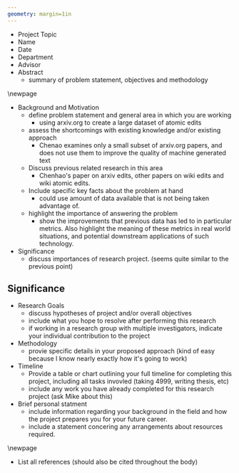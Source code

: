 ```yaml
---
geometry: margin=1in
---
```


<!-- Title Page -->
- Project Topic
- Name
- Date
- Department
- Advisor
- Abstract
  - summary of problem statement, objectives and methodology

\newpage
<!-- Body -->
<!-- 6 page maximum -->
<!-- Figures can be embedded or on single page at the end (included in 6 page max.) -->
- Background and Motivation
  - define problem statement and general area in which you are working
    - using arxiv.org to create a large dataset of atomic edits
  - assess the shortcomings with existing knowledge and/or existing approach
    - Chenao examines only a small subset of arxiv.org papers, and does not use them to improve the quality of machine generated text
  - Discuss previous related research in this area
    - Chenhao's paper on arxiv edits, other papers on wiki edits and wiki atomic edits.
  - Include specific key facts about the problem at hand
    - could use amount of data available that is not being taken advantage of.
  - highlight the importance of answering the problem
    - show the improvements that previous data has led to in particular metrics. Also highlight the meaning of these metrics in real world situations, and potential downstream applications of such technology.
- Significance
  - discuss importances of research project. (seems quite similar to the previous point)

## Significance




- Research Goals
  - discuss hypotheses of project and/or overall objectives
  - include what you hope to resolve after performing this research
  - if working in a research group with multiple investigators, indicate your individual contribution to the project
- Methodology
  - provie specific details in your proposed approach (kind of easy because I know nearly exactly how it's going to work)
- Timeline
  - Provide a table or chart outlining your full timeline for completing this project, including all tasks invovled (taking 4999, writing thesis, etc)
  - include any work you have already completed for this research project (ask Mike about this)
- Brief personal statment
  - include information regarding your background in the field and how the project prepares you for your future career.
  - include a statement concering any arrangements about resources required. 

\newpage
<!-- Bibliography -->
- List all references (should also be cited throughout the body)